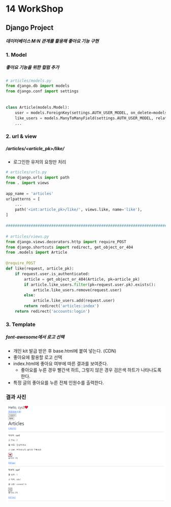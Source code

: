 # 14 WorkShop



## Django Project

##### 데이터베이스 M:N 관계를 활용해 좋아요 기능 구현



### 1. Model

##### 좋아요 기능을 위한 컬럼 추가

```python
# articles/models.py
from django.db import models
from django.conf import settings


class Article(models.Model):
    user = models.ForeignKey(settings.AUTH_USER_MODEL, on_delete=models.CASCADE)
    like_users = models.ManyToManyField(settings.AUTH_USER_MODEL, related_name='like_articles')
    ...
```



### 2. url & view

##### /articles/<article_pk>/like/

- 로그인한 유저의 요청만 처리

```python
# articles/urls.py
from django.urls import path
from . import views

app_name = 'articles'
urlpatterns = [
	...
    path('<int:article_pk>/like/', views.like, name='like'),
]

#########################################################################################

# articles/views.py
from django.views.decorators.http import require_POST
from django.shortcuts import redirect, get_object_or_404
from .models import Article

@require_POST
def like(request, article_pk):
    if request.user.is_authenticated:
        article = get_object_or_404(Article, pk=article_pk)
        if article.like_users.filter(pk=request.user.pk).exists():
            article.like_users.remove(request.user)
        else:
            article.like_users.add(request.user)
        return redirect('articles:index')
    return redirect('accounts:login')
```



### 3. Template

##### font-awesome에서 로고 선택

- 개인 kit 발급 받은 후 base.html에 붙여 넣는다. (CDN)
- 좋아요에 활용할 로고 선택
- index.html에 좋아요 여부에 따른 결과를 보여준다.
  - 좋아요를 누른 경우 빨간색 하트, 그렇지 않은 경우 검은색 하트가 나타나도록 한다.
- 특정 글의 좋아요를 누른 전체 인원수를 출력한다.



### 결과 사진

![image-20210401135734709](README.assets/image-20210401135734709.png)